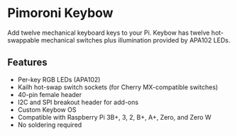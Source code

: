 <!--
---
name: Keybow
class: board
type: io
formfactor: phat
manufacturer: Pimoroni
description: Add illuminated tactile keyboard keys to Raspberry Pi
url: https://shop.pimoroni.com/products/keybow
github: https://github.com/pimoroni/keybow-firmware
buy: https://shop.pimoroni.com/products/keybow
image: 'pimoroni-keybow.png'
pincount: 40
eeprom: no
power:
  '1':
  '2':
ground:
  '6':
  '9':
  '14':
  '20':
  '25':
  '30':
  '34':
  '39':
pin:
  '19':
    name: LEDs data
    mode: spi
  '23':
    name: LEDs clock
    mode: spi
  '11':
    name: Key 1
  '13':
    name: Key 2
  '16':
    name: Key 3
  '15':
    name: Key 4
  '18':
    name: Key 5
  '29':
    name: Key 6
  '31':
    name: Key 7
  '32':
    name: Key 8
  '33':
    name: Key 9
  '38':
    name: Key 10
  '36':
    name: Key 11
  '37':
    name: Key 12
-->
# Pimoroni Keybow

Add twelve mechanical keyboard keys to your Pi. Keybow has twelve hot-swappable mechanical switches plus illumination provided by APA102 LEDs.

## Features

* Per-key RGB LEDs (APA102)
* Kailh hot-swap switch sockets (for Cherry MX-compatible switches)
* 40-pin female header
* I2C and SPI breakout header for add-ons
* Custom Keybow OS
* Compatible with Raspberry Pi 3B+, 3, 2, B+, A+, Zero, and Zero W
* No soldering required
